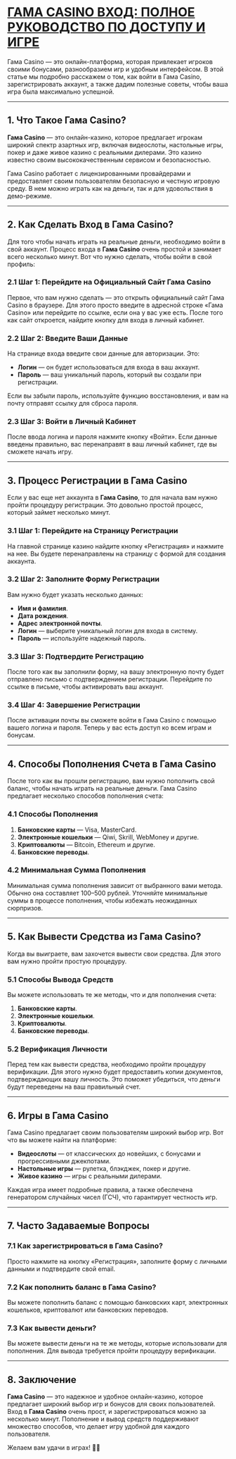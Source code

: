 # [ГАМА CASINO ВХОД: ПОЛНОЕ РУКОВОДСТВО ПО ДОСТУПУ И ИГРЕ](https://brandplay.link/RD52jZbL)

Гама Casino — это онлайн-платформа, которая привлекает игроков своими бонусами, разнообразием игр и удобным интерфейсом. В этой статье мы подробно расскажем о том, как войти в Гама Casino, зарегистрировать аккаунт, а также дадим полезные советы, чтобы ваша игра была максимально успешной.

***

## 1. Что Такое Гама Casino?

**Гама Casino** — это онлайн-казино, которое предлагает игрокам широкий спектр азартных игр, включая видеослоты, настольные игры, покер и даже живое казино с реальными дилерами. Это казино известно своим высококачественным сервисом и безопасностью.

Гама Casino работает с лицензированными провайдерами и предоставляет своим пользователям безопасную и честную игровую среду. В нем можно играть как на деньги, так и для удовольствия в демо-режиме.

***

## 2. Как Сделать Вход в Гама Casino?

Для того чтобы начать играть на реальные деньги, необходимо войти в свой аккаунт. Процесс входа в **Гама Casino** очень простой и занимает всего несколько минут. Вот что нужно сделать, чтобы войти в свой профиль:

### 2.1 Шаг 1: Перейдите на Официальный Сайт Гама Casino

Первое, что вам нужно сделать — это открыть официальный сайт Гама Casino в браузере. Для этого просто введите в адресной строке «Гама Casino» или перейдите по ссылке, если она у вас уже есть. После того как сайт откроется, найдите кнопку для входа в личный кабинет.

### 2.2 Шаг 2: Введите Ваши Данные

На странице входа введите свои данные для авторизации. Это:

* **Логин** — он будет использоваться для входа в ваш аккаунт.
* **Пароль** — ваш уникальный пароль, который вы создали при регистрации.

Если вы забыли пароль, используйте функцию восстановления, и вам на почту отправят ссылку для сброса пароля.

### 2.3 Шаг 3: Войти в Личный Кабинет

После ввода логина и пароля нажмите кнопку «Войти». Если данные введены правильно, вас перенаправят в ваш личный кабинет, где вы сможете начать игру.

***

## 3. Процесс Регистрации в Гама Casino

Если у вас еще нет аккаунта в **Гама Casino**, то для начала вам нужно пройти процедуру регистрации. Это довольно простой процесс, который займет несколько минут.

### 3.1 Шаг 1: Перейдите на Страницу Регистрации

На главной странице казино найдите кнопку «Регистрация» и нажмите на нее. Вы будете перенаправлены на страницу с формой для создания аккаунта.

### 3.2 Шаг 2: Заполните Форму Регистрации

Вам нужно будет указать несколько данных:

* **Имя и фамилия**.
* **Дата рождения**.
* **Адрес электронной почты**.
* **Логин** — выберите уникальный логин для входа в систему.
* **Пароль** — используйте надежный пароль.

### 3.3 Шаг 3: Подтвердите Регистрацию

После того как вы заполнили форму, на вашу электронную почту будет отправлено письмо с подтверждением регистрации. Перейдите по ссылке в письме, чтобы активировать ваш аккаунт.

### 3.4 Шаг 4: Завершение Регистрации

После активации почты вы сможете войти в Гама Casino с помощью вашего логина и пароля. Теперь у вас есть доступ ко всем играм и бонусам.

***

## 4. Способы Пополнения Счета в Гама Casino

После того как вы прошли регистрацию, вам нужно пополнить свой баланс, чтобы начать играть на реальные деньги. Гама Casino предлагает несколько способов пополнения счета:

### 4.1 Способы Пополнения

1. **Банковские карты** — Visa, MasterCard.
2. **Электронные кошельки** — Qiwi, Skrill, WebMoney и другие.
3. **Криптовалюты** — Bitcoin, Ethereum и другие.
4. **Банковские переводы**.

### 4.2 Минимальная Сумма Пополнения

Минимальная сумма пополнения зависит от выбранного вами метода. Обычно она составляет 100–500 рублей. Уточняйте минимальные суммы в процессе пополнения, чтобы избежать неожиданных сюрпризов.

***

## 5. Как Вывести Средства из Гама Casino?

Когда вы выиграете, вам захочется вывести свои средства. Для этого вам нужно пройти простую процедуру.

### 5.1 Способы Вывода Средств

Вы можете использовать те же методы, что и для пополнения счета:

1. **Банковские карты**.
2. **Электронные кошельки**.
3. **Криптовалюты**.
4. **Банковские переводы**.

### 5.2 Верификация Личности

Перед тем как вывести средства, необходимо пройти процедуру верификации. Для этого нужно будет предоставить копии документов, подтверждающих вашу личность. Это поможет убедиться, что деньги будут переведены на ваш правильный счет.

***

## 6. Игры в Гама Casino

Гама Casino предлагает своим пользователям широкий выбор игр. Вот что вы можете найти на платформе:

* **Видеослоты** — от классических до новейших, с бонусами и прогрессивными джекпотами.
* **Настольные игры** — рулетка, блэкджек, покер и другие.
* **Живое казино** — игры с реальными дилерами.

Каждая игра имеет подробные правила, а также обеспечена генератором случайных чисел (ГСЧ), что гарантирует честность игр.

***

## 7. Часто Задаваемые Вопросы

### 7.1 Как зарегистрироваться в Гама Casino?

Просто нажмите на кнопку «Регистрация», заполните форму с личными данными и подтвердите свой email.

### 7.2 Как пополнить баланс в Гама Casino?

Вы можете пополнить баланс с помощью банковских карт, электронных кошельков, криптовалют или банковских переводов.

### 7.3 Как вывести деньги?

Вы можете вывести деньги на те же методы, которые использовали для пополнения. Для вывода требуется пройти процедуру верификации.

***

## 8. Заключение

**Гама Casino** — это надежное и удобное онлайн-казино, которое предлагает широкий выбор игр и бонусов для своих пользователей. Вход в **Гама Casino** очень прост, и зарегистрироваться можно за несколько минут. Пополнение и вывод средств поддерживают множество способов, что делает игру удобной для каждого пользователя.

Желаем вам удачи в играх! 🎰💸
